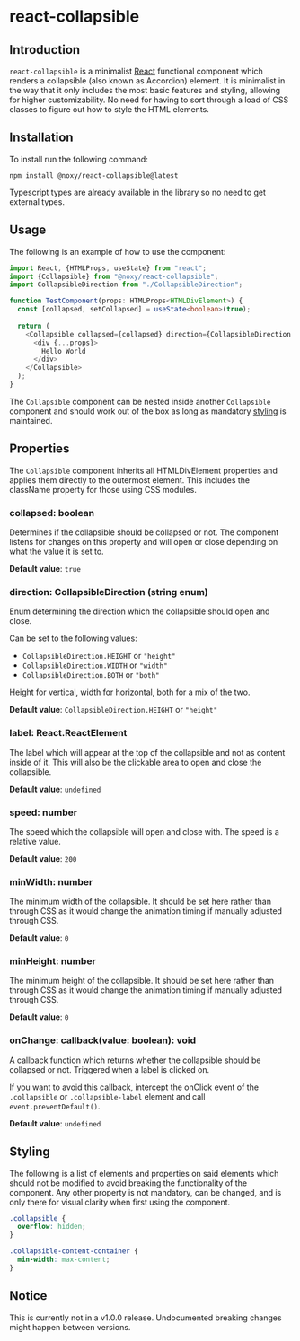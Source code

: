 # react-collapsible

## Introduction

`react-collapsible` is a minimalist [React](https://reactjs.org/) functional component which renders a collapsible (also known as Accordion) element.
It is minimalist in the way that it only includes the most basic features and styling, allowing for higher customizability.
No need for having to sort through a load of CSS classes to figure out how to style the HTML elements.

## Installation

To install run the following command:

```shell
npm install @noxy/react-collapsible@latest
```

Typescript types are already available in the library so no need to get external types.

## Usage

The following is an example of how to use the component:

```typescript jsx
import React, {HTMLProps, useState} from "react";
import {Collapsible} from "@noxy/react-collapsible";
import CollapsibleDirection from "./CollapsibleDirection";

function TestComponent(props: HTMLProps<HTMLDivElement>) {
  const [collapsed, setCollapsed] = useState<boolean>(true);
  
  return (
    <Collapsible collapsed={collapsed} direction={CollapsibleDirection.BOTH} label={"Hello World"} speed={300} minWidth={100} minHeight={100} onChange={setCollapsed}>
      <div {...props}>
        Hello World
      </div>
    </Collapsible>
  );
}
```

The `Collapsible` component can be nested inside another `Collapsible` component and should work out of the box as long as mandatory [styling](#Styling) is maintained.

## Properties

The `Collapsible` component inherits all HTMLDivElement properties and applies them directly to the outermost element.
This includes the className property for those using CSS modules.

### collapsed: boolean

Determines if the collapsible should be collapsed or not. The component listens for changes on this property and will open or close depending on what the value it is set to.

**Default value**: `true`

### direction: CollapsibleDirection (string enum)

Enum determining the direction which the collapsible should open and close.

Can be set to the following values:

- `CollapsibleDirection.HEIGHT` or `"height"`
- `CollapsibleDirection.WIDTH` or `"width"`
- `CollapsibleDirection.BOTH` or `"both"`

Height for vertical, width for horizontal, both for a mix of the two.

**Default value**: `CollapsibleDirection.HEIGHT` or `"height"`

### label: React.ReactElement

The label which will appear at the top of the collapsible and not as content inside of it. This will also be the clickable area to open and close the collapsible.

**Default value**: `undefined`

### speed: number

The speed which the collapsible will open and close with. The speed is a relative value.

**Default value**: `200`

### minWidth: number

The minimum width of the collapsible. It should be set here rather than through CSS as it would change the animation timing if manually adjusted through CSS.

**Default value**: `0`

### minHeight: number

The minimum height of the collapsible. It should be set here rather than through CSS as it would change the animation timing if manually adjusted through CSS.

**Default value**: `0`

### onChange: callback(value: boolean): void

A callback function which returns whether the collapsible should be collapsed or not. Triggered when a label is clicked on.

If you want to avoid this callback, intercept the onClick event of the `.collapsible` or `.collapsible-label` element and call `event.preventDefault()`.

**Default value**: `undefined`

## Styling

The following is a list of elements and properties on said elements which should not be modified to avoid breaking the functionality of the component.
Any other property is not mandatory, can be changed, and is only there for visual clarity when first using the component.

```css
.collapsible {
  overflow: hidden;
}

.collapsible-content-container {
  min-width: max-content;
}
```

## Notice

This is currently not in a v1.0.0 release. Undocumented breaking changes might happen between versions.
